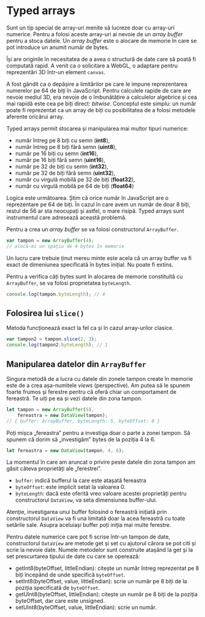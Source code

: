 # Typed arrays

Sunt un tip special de array-uri menite să lucreze doar cu array-uri numerice. Pentru a folosi aceste array-uri ai nevoie de un *array buffer* pentru a stoca datele. Un *array buffer* este o alocare de memorie în care se pot introduce un anumit număr de bytes.

Își are originile în necesitatea de a avea o structură de date care să poată fi computată rapid. A venit ca o solicitare a WebGL, o adaptare pentru reprezentări 3D într-un element `canvas`.

A fost gândit ca o depășire a limitărilor pe care le impune reprezentarea numerelor pe 64 de biți în JavaScript. Pentru calculele rapide de care are nevoie mediul 3D, era nevoie de o îmbunătățire a calculelor algebrice și cea mai rapidă este cea pe biți direct: *bitwise*. Conceptul este simplu: un număr poate fi reprezentat ca un array de biți cu posibilitatea de a folosi metodele aferente oricărui array.

Typed arrays permit stocarea și manipularea mai multor tipuri numerice:

- număr întreg pe 8 biți cu semn (**int8**),
- număr întreg pe 8 biți fără semn (**uint8**),
- număr pe 16 biți cu semn (**int16**),
- număr pe 16 biți fără semn (**uint16**),
- număr pe 32 de biți cu semn (**int32**),
- număr pe 32 de biți fără semn (**uint32**),
- număr cu virgulă mobilă pe 32 de biți (**float32**),
- număr cu virgulă mobilă pe 64 de biți (**float64**)

Logica este următoarea. Știm că orice număr în JavaScript are o reprezentare pe 64 de biți. În cazul în care avem un număr de doar 8 biți, restul de 56 ar sta neocupați și astfel, o mare risipă.
Typed arrays sunt instrumentul care adresează această problemă.

Pentru a crea un *array buffer* se va folosi constructorul `ArrayBuffer`.

```javascript
var tampon = new ArrayBuffer(4);
// alocă-mi un spațiu de 4 bytes în memorie
```

Un lucru care trebuie ținut mereu minte este acela că un array buffer va fi exact de dimeniunea specificată în bytes inițial. Nu poate fi extins.

Pentru a verifica câți bytes sunt în alocarea de memorie constituită cu `ArrayBuffer`, se va folosi proprietatea `byteLength`.

```javascript
console.log(tampon.byteLength); // 4
```

## Folosirea lui `slice()`

Metoda funcționează exact la fel ca și în cazul array-urilor clasice.

```javascript
var tampon2 = tampon.slice(2, 3);
console.log(tampon2.byteLength); // 1
```

## Manipularea datelor din `ArrayBuffer`

Singura metodă de a lucra cu datele din zonele tampon create în memorie este de a crea așa-numitele *views* (perspective). Am putea să le spunem foarte frumos și ferestre pentru că oferă chiar un comportament de fereastră. Te uiți pe ea și vezi datele din zona tampon.

```javascript
let tampon = new ArrayBuffer(5),
    fereastra = new DataView(tampon);
// { buffer: ArrayBuffer, byteLength: 5, byteOffset: 0 }
```

Poți mișca „fereastra” pentru a investiga doar o parte a zonei tampon. Să spunem că dorim să „investigăm” bytes de la poziția 4 la 6.

```javascript
let fereastra = new DataView(tampon, 4, 6);
```

La momentul în care am aruncat o privire peste datele din zona tampon am găsit câteva proprietăți ale „ferestrei”.

- `buffer`: indică bufferul la care este atașată fereastra
- `byteOffset`: este implicit setat la valoarea 0.
- `byteLength`: dacă este oferită vreo valoare acestei proprietăți pentru constructorul `DataView`, va seta dimensiunea buffer-ului.

Atenție, investigarea unui buffer folosind o fereastră inițiată prin constructorul `DataView` va fi una limitată doar la acea fereastră cu toate setările sale. Asupra aceluiași buffer poți iniția mai multe ferestre.

Pentru datele numerice care pot fi scrise într-un tampon de date, constructorul `DataView` are metode get și set cu ajutorul cărora se pot citi și scrie la nevoie date. Numele metodelor sunt construite atașând la get și la set prescurtarea tipului de date cu care se operează:

- getInt8(byteOffset, littleEndian): citește un număr întreg reprezentat pe 8 biți începând de unde specifică `byteOffset`.
- setInt8(byteOffset, value, littleEndian): scrie un număr pe 8 biți de la poziția specificată de `byteOffset`.
- getUInt8(byteOffset, littleEndian): citește un număr pe 8 biți de la poziția byteOffset, dar care este unsigned.
- setUInt8(byteOffset, value, littleEndian): scrie un număr.
